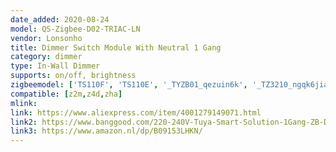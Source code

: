```yaml
---
date_added: 2020-08-24
model: QS-Zigbee-D02-TRIAC-LN
vendor: Lonsonho
title: Dimmer Switch Module With Neutral 1 Gang 
category: dimmer
type: In-Wall Dimmer
supports: on/off, brightness
zigbeemodel: ['TS110F', 'TS110E', '_TYZB01_qezuin6k', '_TZ3210_ngqk6jia']
compatible: [z2m,z4d,zha]
mlink: 
link: https://www.aliexpress.com/item/4001279149071.html
link2: https://www.banggood.com/220-240V-Tuya-Smart-Solution-1Gang-ZB-Dimming-Switch-Smart-Home-Modification-Module-p-1790204.html
link3: https://www.amazon.nl/dp/B09153LHKN/
---
```

